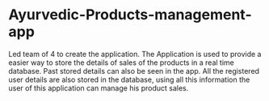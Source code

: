 # Ayurvedic-Products-management-app

Led team of 4 to create the application. The Application is used to provide a easier
way to store the details of sales of the products in a real time database. Past stored
details can also be seen in the app. All the registered user details are also stored in the
database, using all this information the user of this application can manage his product
sales.
